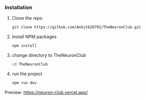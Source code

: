 
### Installation

1. Clone the repo
   ```sh
   git clone https://github.com/Ankit628792/TheNeuronClub.git
   ```
2. Install NPM packages
   ```sh
   npm install
   ```
3. change directory to TheNeuronClub 
   ```sh
   cd TheNeuronClub
   ```   
4. run the project
   ```sh
   npm run dev
   ```   
   
Preview: https://neuron-club.vercel.app/
